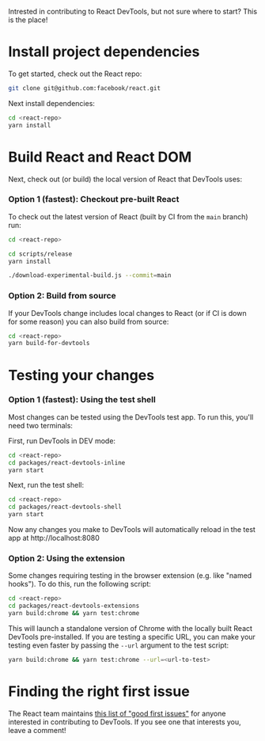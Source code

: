 Intrested in contributing to React DevTools, but not sure where to start? This is the place!

# Install project dependencies
To get started, check out the React repo:
```sh
git clone git@github.com:facebook/react.git
```
Next install dependencies:
```sh
cd <react-repo>
yarn install
```

# Build React and React DOM
Next, check out (or build) the local version of React that DevTools uses:

### Option 1 (fastest): Checkout pre-built React
To check out the latest version of React (built by CI from the `main` branch) run:
```sh
cd <react-repo>

cd scripts/release
yarn install

./download-experimental-build.js --commit=main
```

### Option 2: Build from source
If your DevTools change includes local changes to React (or if CI is down for some reason) you can also build from source:
```sh
cd <react-repo>
yarn build-for-devtools
```

# Testing your changes

### Option 1 (fastest): Using the test shell
Most changes can be tested using the DevTools test app. To run this, you'll need two terminals:

First, run DevTools in DEV mode:
```sh
cd <react-repo>
cd packages/react-devtools-inline
yarn start
```
Next, run the test shell:
```sh
cd <react-repo>
cd packages/react-devtools-shell
yarn start
```
Now any changes you make to DevTools will automatically reload in the test app at http://localhost:8080

### Option 2: Using the extension
Some changes requiring testing in the browser extension (e.g. like "named hooks"). To do this, run the following script:
```sh
cd <react-repo>
cd packages/react-devtools-extensions
yarn build:chrome && yarn test:chrome
```
This will launch a standalone version of Chrome with the locally built React DevTools pre-installed. If you are testing a specific URL, you can make your testing even faster by passing the `--url` argument to the test script:
```sh
yarn build:chrome && yarn test:chrome --url=<url-to-test>
```

# Finding the right first issue
The React team maintains [this list of "good first issues"](https://github.com/facebook/react/issues?q=is%3Aissue+is%3Aopen+sort%3Aupdated-desc+label%3A%22Component%3A+Developer+Tools%22+label%3A%22good+first+issue%22) for anyone interested in contributing to DevTools. If you see one that interests you, leave a comment!
